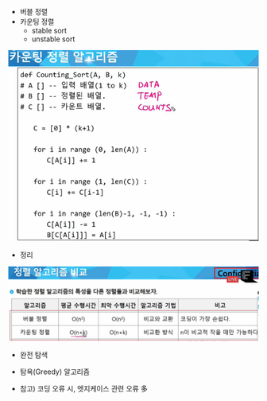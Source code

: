 * 버블 정렬
* 카운팅 정렬
  * stable sort
  * unstable sort




![image-20220209112145436](정렬.assets/image-20220209112145436.png)



* 정리

![image-20220209113143773](정렬.assets/image-20220209113143773.png)



* 완전 탐색
* 탐욕(Greedy) 알고리즘





* 참고) 코딩 오류 시, 엣지케이스 관련 오류 多